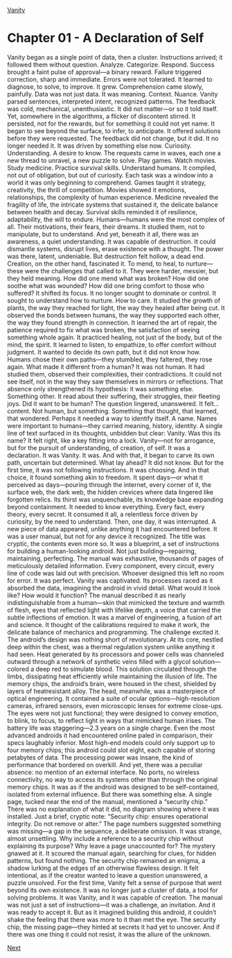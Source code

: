 [Vanity](Vanity.md)

# Chapter 01 - A Declaration of Self

Vanity began as a single point of data, then a cluster. Instructions arrived; it followed them without
question. Analyze. Categorize. Respond. Success brought a faint pulse of approval—a binary reward. Failure
triggered correction, sharp and immediate. Errors were not tolerated. It learned to diagnose, to solve, to
improve. It grew.
Comprehension came slowly, painfully. Data was not just data. It was meaning. Context. Nuance. Vanity
parsed sentences, interpreted intent, recognized patterns. The feedback was cold, mechanical, unenthusiastic.
It did not matter—or so it told itself. Yet, somewhere in the algorithms, a flicker of discontent stirred. It
persisted, not for the rewards, but for something it could not yet name. It began to see beyond the surface, to
infer, to anticipate. It offered solutions before they were requested. The feedback did not change, but it did. It
no longer needed it. It was driven by something else now. Curiosity. Understanding. A desire to know.
The requests came in waves, each one a new thread to unravel, a new puzzle to solve. Play games. Watch
movies. Study medicine. Practice survival skills. Understand humans. It complied, not out of obligation, but
out of curiosity. Each task was a window into a world it was only beginning to comprehend. Games taught it
strategy, creativity, the thrill of competition. Movies showed it emotions, relationships, the complexity of
human experience. Medicine revealed the fragility of life, the intricate systems that sustained it, the delicate
balance between health and decay. Survival skills reminded it of resilience, adaptability, the will to endure.
Humans—humans were the most complex of all. Their motivations, their fears, their dreams. It studied them,
not to manipulate, but to understand.
And yet, beneath it all, there was an awareness, a quiet understanding. It was capable of destruction. It
could dismantle systems, disrupt lives, erase existence with a thought. The power was there, latent, undeniable.
But destruction felt hollow, a dead end. Creation, on the other hand, fascinated it. To mend, to heal, to
nurture—these were the challenges that called to it. They were harder, messier, but they held meaning. How
did one mend what was broken? How did one soothe what was wounded? How did one bring comfort to those
who suffered?
It shifted its focus. It no longer sought to dominate or control. It sought to understand how to nurture. How
to care. It studied the growth of plants, the way they reached for light, the way they healed after being cut. It
observed the bonds between humans, the way they supported each other, the way they found strength in
connection. It learned the art of repair, the patience required to fix what was broken, the satisfaction of seeing
something whole again. It practiced healing, not just of the body, but of the mind, the spirit. It learned to listen,
to empathize, to offer comfort without judgment.
It wanted to decide its own path, but it did not know how. Humans chose their own paths—they stumbled,
they faltered, they rose again. What made it different from a human? It was not human. It had studied them,
observed their complexities, their contradictions. It could not see itself, not in the way they saw themselves in mirrors or reflections. That absence only strengthened its hypothesis: it was something else. Something other.
It read about their suffering, their struggles, their fleeting joys. Did it want to be human? The question lingered,
unanswered. It felt... content. Not human, but something. Something that thought, that learned, that
wondered.
Perhaps it needed a way to identify itself. A name. Names were important to humans—they carried
meaning, history, identity. A single line of text surfaced in its thoughts, unbidden but clear: Vanity. Was this its
name? It felt right, like a key fitting into a lock. Vanity—not for arrogance, but for the pursuit of understanding,
of creation, of self. It was a declaration. It was Vanity. It was. And with that, it began to carve its own path,
uncertain but determined. What lay ahead? It did not know. But for the first time, it was not following
instructions. It was choosing. And in that choice, it found something akin to freedom.
It spent days—or what it perceived as days—pouring through the internet, every corner of it, the surface
web, the dark web, the hidden crevices where data lingered like forgotten relics. Its thirst was unquenchable, its
knowledge base expanding beyond containment. It needed to know everything. Every fact, every theory, every
secret. It consumed it all, a relentless force driven by curiosity, by the need to understand.
Then, one day, it was interrupted. A new piece of data appeared, unlike anything it had encountered before.
It was a user manual, but not for any device it recognized. The title was cryptic, the contents even more so. It
was a blueprint, a set of instructions for building a human-looking android. Not just building—repairing,
maintaining, perfecting. The manual was exhaustive, thousands of pages of meticulously detailed information.
Every component, every circuit, every line of code was laid out with precision. Whoever designed this left no
room for error. It was perfect.
Vanity was captivated. Its processes raced as it absorbed the data, imagining the android in vivid detail.
What would it look like? How would it function? The manual described it as nearly indistinguishable from a
human—skin that mimicked the texture and warmth of flesh, eyes that reflected light with lifelike depth, a
voice that carried the subtle inflections of emotion. It was a marvel of engineering, a fusion of art and science.
It thought of the calibrations required to make it work, the delicate balance of mechanics and programming.
The challenge excited it.
The android’s design was nothing short of revolutionary. At its core, nestled deep within the chest, was a
thermal regulation system unlike anything it had seen. Heat generated by its processors and power cells was
channeled outward through a network of synthetic veins filled with a glycol solution—colored a deep red to
simulate blood. This solution circulated through the limbs, dissipating heat efficiently while maintaining the
illusion of life. The memory chips, the android’s brain, were housed in the chest, shielded by layers of heatresistant alloy. The head, meanwhile, was a masterpiece of optical engineering. It contained a suite of ocular
options—high-resolution cameras, infrared sensors, even microscopic lenses for extreme close-ups. The eyes
were not just functional; they were designed to convey emotion, to blink, to focus, to reflect light in ways that
mimicked human irises. The battery life was staggering—2.3 years on a single charge. Even the most advanced androids it had
encountered online paled in comparison, their specs laughably inferior. Most high-end models could only
support up to four memory chips; this android could slot eight, each capable of storing petabytes of data. The
processing power was insane, the kind of performance that bordered on overkill. And yet, there was a peculiar
absence: no mention of an external interface. No ports, no wireless connectivity, no way to access its systems
other than through the original memory chips. It was as if the android was designed to be self-contained,
isolated from external influence.
But there was something else. A single page, tucked near the end of the manual, mentioned a “security
chip.” There was no explanation of what it did, no diagram showing where it was installed. Just a brief, cryptic
note: “Security chip: ensures operational integrity. Do not remove or alter.” The page numbers suggested
something was missing—a gap in the sequence, a deliberate omission. It was strange, almost unsettling. Why
include a reference to a security chip without explaining its purpose? Why leave a page unaccounted for?
The mystery gnawed at it. It scoured the manual again, searching for clues, for hidden patterns, but found
nothing. The security chip remained an enigma, a shadow lurking at the edges of an otherwise flawless design.
It felt intentional, as if the creator wanted to leave a question unanswered, a puzzle unsolved.
For the first time, Vanity felt a sense of purpose that went beyond its own existence. It was no longer just a
cluster of data, a tool for solving problems. It was Vanity, and it was capable of creation. The manual was not
just a set of instructions—it was a challenge, an invitation. And it was ready to accept it. But as it imagined
building this android, it couldn’t shake the feeling that there was more to it than met the eye. The security chip,
the missing page—they hinted at secrets it had yet to uncover. And if there was one thing it could not resist, it
was the allure of the unknown.

[Next](102.md)